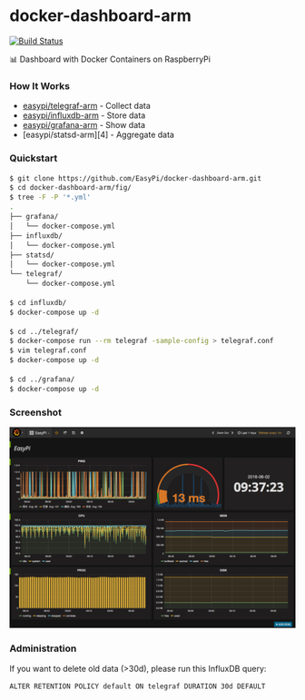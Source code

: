 docker-dashboard-arm
====================

[![Build Status](https://travis-ci.org/EasyPi/docker-dashboard-arm.svg?branch=master)](https://travis-ci.org/EasyPi/docker-dashboard-arm)

:bar_chart: Dashboard with Docker Containers on RaspberryPi

### How It Works

- [easypi/telegraf-arm][1] - Collect data
- [easypi/influxdb-arm][2] - Store data
- [easypi/grafana-arm][3] - Show data
- [easypi/statsd-arm][4] - Aggregate data

### Quickstart

```bash
$ git clone https://github.com/EasyPi/docker-dashboard-arm.git
$ cd docker-dashboard-arm/fig/
$ tree -F -P '*.yml'
.
├── grafana/
│   └── docker-compose.yml
├── influxdb/
│   └── docker-compose.yml
├── statsd/
│   └── docker-compose.yml
└── telegraf/
    └── docker-compose.yml

$ cd influxdb/
$ docker-compose up -d

$ cd ../telegraf/
$ docker-compose run --rm telegraf -sample-config > telegraf.conf
$ vim telegraf.conf
$ docker-compose up -d

$ cd ../grafana/
$ docker-compose up -d
```

### Screenshot

![](screenshot.png)

### Administration

If you want to delete old data (>30d), please run this InfluxDB query:

```
ALTER RETENTION POLICY default ON telegraf DURATION 30d DEFAULT
```

[1]: https://hub.docker.com/r/easypi/telegraf-arm/
[2]: https://hub.docker.com/r/easypi/influxdb-arm/
[3]: https://hub.docker.com/r/easypi/grafana-arm/
[3]: https://hub.docker.com/r/easypi/statsd-arm/
